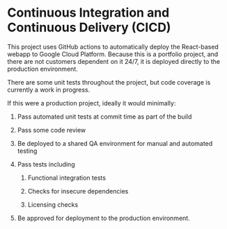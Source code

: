 # Continuous Integration and Continuous Delivery (CICD)

This project uses GitHub actions to automatically deploy the React-based webapp to Google Cloud Platform.  Because this is a portfolio project, and there are not customers dependent on it 24/7, it is deployed directly to the production environment.

There are some unit tests throughout the project, but code coverage is currently a work in progress.

If this were a production project, ideally it would minimally:

1. Pass automated unit tests at commit time as part of the build

2. Pass some code review

3. Be deployed to a shared QA environment for manual and automated testing 

4. Pass tests including
   
   1. Functional integration tests
   
   2. Checks for insecure dependencies
   
   3. Licensing checks

5. Be approved for deployment to the production environment.
